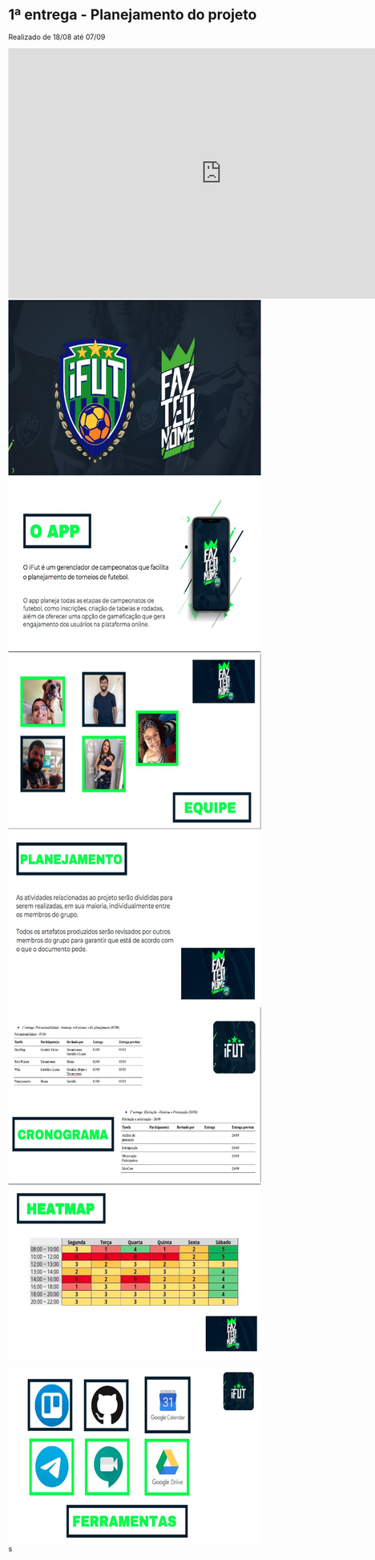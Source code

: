 # 1ª entrega - Planejamento do projeto
Realizado de 18/08 até 07/09

<iframe width="850" height="500" src="https://www.youtube-nocookie.com/embed/5ebnOhSN5ck?controls=0" frameborder="0"
    allow="accelerometer; autoplay; clipboard-write; encrypted-media; gyroscope; picture-in-picture"
    allowfullscreen></iframe>

<img height="350px" src="../../images/apresentacao_1/apresentacao7.jpg">

<img height="350px" src="../../images/apresentacao_1/apresentacao6.jpg">

<img height="350px" src="../../images/apresentacao_1/apresentacao1.jpg">

<img height="350px" src="../../images/apresentacao_1/apresentacao4.jpg">

<img height="350px" src="../../images/apresentacao_1/apresentacao5.jpg">

<img height="350px" src="../../images/apresentacao_1/apresentacao3.jpg">

<img height="350px" src="../../images/apresentacao_1/apresentacao2.jpg">s